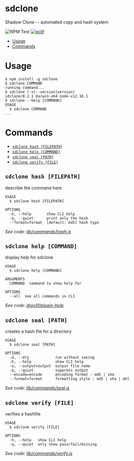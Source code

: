 sdclone
=======

Shadow Clone -- automated copy and hash system

![NPM Test](https://github.com/x43romp/sdclone/workflows/NPM%20Test/badge.svg)
[![oclif](https://img.shields.io/badge/cli-oclif-brightgreen.svg)](https://oclif.io)
<!-- [![Version](https://img.shields.io/npm/v/sdclone.svg)](https://npmjs.org/package/sdclone)
[![Downloads/week](https://img.shields.io/npm/dw/sdclone.svg)](https://npmjs.org/package/sdclone)
[![License](https://img.shields.io/npm/l/sdclone.svg)](https://github.com/x43romp/sdclone/blob/master/package.json) -->

<!-- toc -->
* [Usage](#usage)
* [Commands](#commands)
<!-- tocstop -->
# Usage
<!-- usage -->
```sh-session
$ npm install -g sdclone
$ sdclone COMMAND
running command...
$ sdclone (-v|--version|version)
sdclone/0.2.1 darwin-x64 node-v12.16.1
$ sdclone --help [COMMAND]
USAGE
  $ sdclone COMMAND
...
```
<!-- usagestop -->
# Commands
<!-- commands -->
* [`sdclone hash [FILEPATH]`](#sdclone-hash-filepath)
* [`sdclone help [COMMAND]`](#sdclone-help-command)
* [`sdclone seal [PATH]`](#sdclone-seal-path)
* [`sdclone verify [FILE]`](#sdclone-verify-file)

## `sdclone hash [FILEPATH]`

describe the command here

```
USAGE
  $ sdclone hash [FILEPATH]

OPTIONS
  -h, --help       show CLI help
  -q, --quiet      print only the hash
  --format=format  [default: md5] hash type
```

_See code: [lib/commands/hash.js](https://github.com/x43romp/sdclone/blob/v0.2.1/lib/commands/hash.js)_

## `sdclone help [COMMAND]`

display help for sdclone

```
USAGE
  $ sdclone help [COMMAND]

ARGUMENTS
  COMMAND  command to show help for

OPTIONS
  --all  see all commands in CLI
```

_See code: [@oclif/plugin-help](https://github.com/oclif/plugin-help/blob/v2.2.3/src/commands/help.ts)_

## `sdclone seal [PATH]`

creates a hash file for a directory

```
USAGE
  $ sdclone seal [PATH]

OPTIONS
  -d, --dry            run without saving
  -h, --help           show CLI help
  -o, --output=output  output file name
  -q, --quiet          suppress output
  --encode=encode      encoding format : md5 | sha
  --format=format      formatting style : md5 | sha | mhl
```

_See code: [lib/commands/seal.js](https://github.com/x43romp/sdclone/blob/v0.2.1/lib/commands/seal.js)_

## `sdclone verify [FILE]`

verifies a hashfile

```
USAGE
  $ sdclone verify [FILE]

OPTIONS
  -h, --help   show CLI help
  -q, --quiet  only show pass/fail/missing
```

_See code: [lib/commands/verify.js](https://github.com/x43romp/sdclone/blob/v0.2.1/lib/commands/verify.js)_
<!-- commandsstop -->

